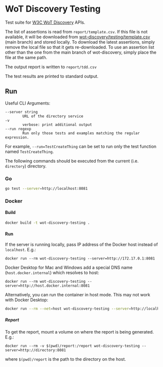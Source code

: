 # WoT Discovery Testing
Test suite for [W3C WoT Discovery](https://www.w3.org/TR/wot-discovery/) APIs.


The list of assertions is read from `report/template.csv`.
If this file is not available, it will be downloaded from [wot-discovery/testing/template.csv](https://github.com/w3c/wot-discovery/blob/main/testing/template.csv) (main branch) and stored locally.
To download the latest assertions, simply remove the local file so that it gets re-downloaded.
To use an assertion list other than the one from the main branch of wot-discovery, simply place the file at the same path.

The output report is written to `report/tdd.csv`

The test results are printed to standard output.

## Run
Useful CLI Arguments: 
```
--server string
        URL of the directory service
-v
        verbose: print additional output
--run regexp
        Run only those tests and examples matching the regular expression.      
```

For example, `--run=TestCreateThing` can be set to run only the test function named `TestCreateThing`.

The following commands should be executed from the current (i.e. `directory`) directory.

### Go
```bash
go test --server=http://localhost:8081 
```

### Docker
#### Build
```bash
docker build -t wot-discovery-testing .
```

#### Run
If the server is running locally, pass IP address of the Docker host instead of `localhost`. E.g.:
```
docker run --rm wot-discovery-testing --server=http://172.17.0.1:8081
```

Docker Desktop for Mac and Windows add a special DNS name (`host.docker.internal`) which resolves to host:
```
docker run --rm wot-discovery-testing --server=http://host.docker.internal:8081
```

Alternatively, you can run the container in host mode. This may not work with Docker Desktop:
```bash
docker run --rm --net=host wot-discovery-testing --server=http://localhost:8081 
```

##### Report
To get the report, mount a volume on where the report is being generated. E.g.:
```
docker run --rm -v $(pwd)/report:/report wot-discovery-testing --server=http://directory:8081
```
where `$(pwd)/report` is the path to the directory on the host.
